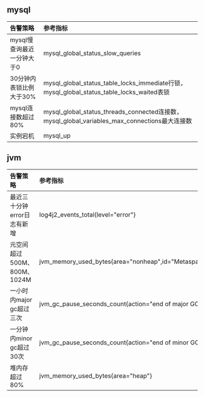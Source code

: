 ## mysql
|告警策略 |参考指标 |
| :--- | :----------- |
| mysql慢查询最近一分钟大于0 | mysql_global_status_slow_queries |
| 30分钟内表锁比例大于30% | mysql_global_status_table_locks_immediate行锁，mysql_global_status_table_locks_waited表锁 |
| mysql连接数超过80% | mysql_global_status_threads_connected连接数，mysql_global_variables_max_connections最大连接数 |
| 实例宕机 | mysql_up |
## jvm
|告警策略 |参考指标 |
| :--- | :----------- |
| 最近三十分钟error日志有新增 | log4j2_events_total{level="error"} |
| 元空间超过500M、800M、1024M | jvm_memory_used_bytes{area="nonheap",id="Metaspace"} |
| 一小时内major gc超过三次 | jvm_gc_pause_seconds_count{action="end of major GC"} |
| 一分钟内minor gc超过30次 | jvm_gc_pause_seconds_count{action="end of minor GC"} |
| 堆内存超过80% | jvm_memory_used_bytes{area="heap"} |

